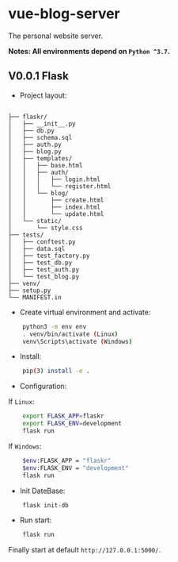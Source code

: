 # vue-blog-server

The personal website server.

**Notes: All environments depend on `Python ^3.7`.**

## V0.0.1 Flask

* Project layout: 

```

├── flaskr/
│   ├── __init__.py
│   ├── db.py
│   ├── schema.sql
│   ├── auth.py
│   ├── blog.py
│   ├── templates/
│   │   ├── base.html
│   │   ├── auth/
│   │   │   ├── login.html
│   │   │   └── register.html
│   │   └── blog/
│   │       ├── create.html
│   │       ├── index.html
│   │       └── update.html
│   └── static/
│       └── style.css
├── tests/
│   ├── conftest.py
│   ├── data.sql
│   ├── test_factory.py
│   ├── test_db.py
│   ├── test_auth.py
│   └── test_blog.py
├── venv/
├── setup.py
└── MANIFEST.in

```

* Create virtual environment and activate:

```sh
    python3 -m env env
    . venv/bin/activate (Linux)
    venv\Scripts\activate (Windows)
```

* Install:

```sh
    pip(3) install -e .
```

* Configuration:

If `Linux`:

```sh
    export FLASK_APP=flaskr
    export FLASK_ENV=development
    flask run
```

If `Windows`:

```sh
    $env:FLASK_APP = "flaskr"
    $env:FLASK_ENV = "development"
    flask run
```

* Init DateBase:

```sh
    flask init-db
```

* Run start: 

```sh
    flask run
```

Finally start at default `http://127.0.0.1:5000/`.